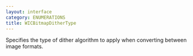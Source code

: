 ```yaml
---
layout: interface
category: ENUMERATIONS
title: WICBitmapDitherType
---
```


Specifies the type of dither algorithm to apply when converting between image formats.
